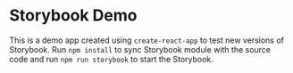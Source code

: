 # Storybook Demo

This is a demo app created using `create-react-app` to test new versions of Storybook. Run `npm install` to sync Storybook module with the source code and run `npm run storybook` to start the Storybook.
